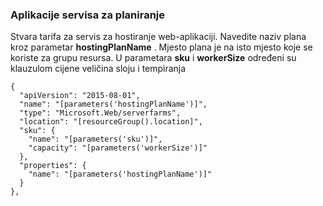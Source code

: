 ### <a name="app-service-plan"></a>Aplikacije servisa za planiranje

Stvara tarifa za servis za hostiranje web-aplikaciji. Navedite naziv plana kroz parametar **hostingPlanName** . Mjesto plana je na isto mjesto koje se koriste za grupu resursa. U parametara **sku** i **workerSize** određeni su klauzulom cijene veličina sloju i tempiranja

    {
      "apiVersion": "2015-08-01",
      "name": "[parameters('hostingPlanName')]",
      "type": "Microsoft.Web/serverfarms",
      "location": "[resourceGroup().location]",
      "sku": {
        "name": "[parameters('sku')]",
        "capacity": "[parameters('workerSize')]"
      },
      "properties": {
        "name": "[parameters('hostingPlanName')]"
      }
    },

